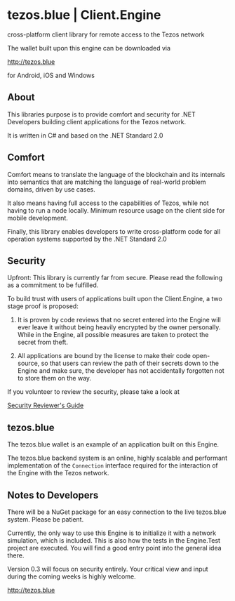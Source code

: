 # tezos.blue | Client.Engine
cross-platform client library for remote access to the Tezos network

The wallet built upon this engine can be downloaded via

http://tezos.blue

for Android, iOS and Windows

## About
This libraries purpose is to provide comfort and security for .NET Developers building client applications for the Tezos network.

It is written in C# and based on the .NET Standard 2.0

## Comfort
Comfort means to translate the language of the blockchain and its internals into semantics that are matching the language of real-world problem domains, driven by use cases.

It also means having full access to the capabilities of Tezos, while not having to run a node locally. Minimum resource usage on the client side for mobile development.

Finally, this library enables developers to write cross-platform code for all operation systems supported by the .NET Standard 2.0

## Security
Upfront: This library is currently far from secure. Please read the following as a commitment to be fulfilled.

To build trust with users of applications built upon the Client.Engine, a two stage proof is proposed:

1. It is proven by code reviews that no secret entered into the Engine will ever leave it without being heavily encrypted by the owner personally.
While in the Engine, all possible measures are taken to protect the secret from theft.

2. All applications are bound by the license to make their code open-source, so that users can review the path of their secrets down to the Engine and make sure, the developer has not accidentally forgotten not to store them on the way.

If you volunteer to review the security, please take a look at

[Security Reviewer's Guide](https://github.com/tezos-blue/client/blob/master/SecurityReview.md)

## tezos.blue
The tezos.blue wallet is an example of an application built on this Engine. 

The tezos.blue backend system is an online, highly scalable and performant implementation of the `Connection` interface required for the interaction of the Engine with the Tezos network. 

## Notes to Developers
There will be a NuGet package for an easy connection to the live tezos.blue system. Please be patient.

Currently, the only way to use this Engine is to initialize it with a network simulation, which is included.
This is also how the tests in the Engine.Test project are executed. 
You will find a good entry point into the general idea there.

Version 0.3 will focus on security entirely. Your critical view and input during the coming weeks is highly welcome.

http://tezos.blue


